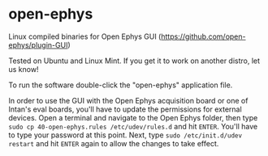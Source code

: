 # open-ephys

Linux compiled binaries for Open Ephys GUI (https://github.com/open-ephys/plugin-GUI)

Tested on Ubuntu and Linux Mint. If you get it to work on another distro, let us know!

To run the software double-click the "open-ephys" application file.

In order to use the GUI with the Open Ephys acquisition board or one of Intan's eval boards, you'll have to update the permissions for external devices. Open a terminal and navigate to the Open Ephys folder, then type `sudo cp 40-open-ephys.rules /etc/udev/rules.d` and hit `ENTER`. You'll have to type your password at this point. Next, type `sudo /etc/init.d/udev restart` and hit `ENTER` again to allow the changes to take effect.